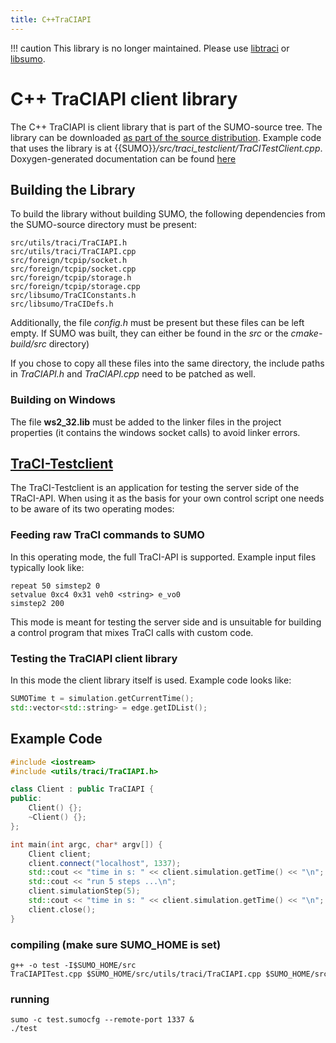 ```yaml
---
title: C++TraCIAPI
---
```


!!! caution
    This library is no longer maintained. Please use [libtraci](../Libtraci.md) or [libsumo](../Libsumo.md).

# C++ TraCIAPI client library

The C++ TraCIAPI is client library that is part of the SUMO-source tree.
The library can be downloaded [as part of the source
distribution](http://sumo.dlr.de/daily/sumo-src-git.zip). Example code
that uses the library is at
{{SUMO}}*/src/traci_testclient/TraCITestClient.cpp*. Doxygen-generated
documentation can be found
[here](http://sumo.dlr.de/daily/doxygen/d8/d1c/class_tra_c_i_a_p_i.html)

## Building the Library

To build the library without building SUMO, the following dependencies
from the SUMO-source directory must be present:

```
src/utils/traci/TraCIAPI.h
src/utils/traci/TraCIAPI.cpp
src/foreign/tcpip/socket.h
src/foreign/tcpip/socket.cpp
src/foreign/tcpip/storage.h
src/foreign/tcpip/storage.cpp
src/libsumo/TraCIConstants.h
src/libsumo/TraCIDefs.h
```

Additionally, the file *config.h* must be present but these files can be
left empty. If SUMO was built, they can either be found in the *src* or
the *cmake-build/src* directory)

If you chose to copy all these files into the same directory, the
include paths in *TraCIAPI.h* and *TraCIAPI.cpp* need to be patched as
well.

### Building on Windows

The file **ws2_32.lib** must be added to the linker files in the
project properties (it contains the windows socket calls) to avoid
linker errors.

## [TraCI-Testclient]({{Source}}src/traci_testclient)

The TraCI-Testclient is an application for testing the server side of
the TRaCI-API. When using it as the basis for your own control script
one needs to be aware of its two operating modes:

### Feeding raw TraCI commands to SUMO

In this operating mode, the full TraCI-API is supported. Example input
files typically look like:

```
repeat 50 simstep2 0
setvalue 0xc4 0x31 veh0 <string> e_vo0
simstep2 200
```

This mode is meant for testing the server side and is unsuitable for
building a control program that mixes TraCI calls with custom code.

### Testing the TraCIAPI client library

In this mode the client library itself is used. Example code looks like:

```CPP
SUMOTime t = simulation.getCurrentTime();
std::vector<std::string> = edge.getIDList();
```

## Example Code

```CPP
#include <iostream>
#include <utils/traci/TraCIAPI.h>

class Client : public TraCIAPI {
public:
    Client() {};
    ~Client() {};
};

int main(int argc, char* argv[]) {
    Client client;
    client.connect("localhost", 1337);
    std::cout << "time in s: " << client.simulation.getTime() << "\n";
    std::cout << "run 5 steps ...\n";
    client.simulationStep(5);
    std::cout << "time in s: " << client.simulation.getTime() << "\n";
    client.close();
}
```

### compiling (make sure SUMO_HOME is set)

```
g++ -o test -I$SUMO_HOME/src TraCIAPITest.cpp $SUMO_HOME/src/utils/traci/TraCIAPI.cpp $SUMO_HOME/src/foreign/tcpip/socket.cpp $SUMO_HOME/src/foreign/tcpip/storage.cpp
```

### running

```
sumo -c test.sumocfg --remote-port 1337 &
./test
```
